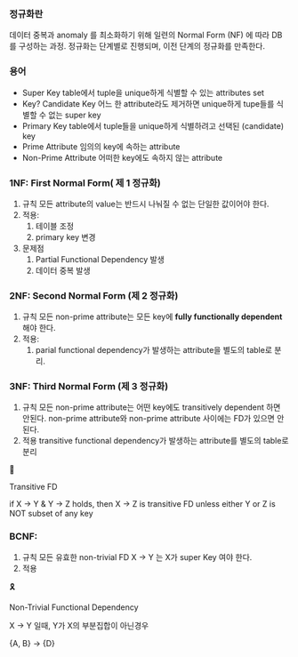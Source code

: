 ### 정규화란

데이터 중복과 anomaly 를 최소화하기 위해 일련의 Normal Form (NF) 에 따라 DB 를 구성하는 과정. 정규화는 단계별로 진행되며, 이전 단계의 정규화를 만족한다.

### 용어

- Super Key
  table에서 tuple을 unique하게 식별할 수 있는 attributes set
- Key? Candidate Key
  어느 한 attribute라도 제거하면 unique하게 tupe들를 식별할 수 없는 super key
- Primary Key
  table에서 tuple들을 unique하게 식별하려고 선택된 (candidate) key
- Prime Attribute
  임의의 key에 속하는 attribute
- Non-Prime Attribute
  어떠한 key에도 속하지 않는 attribute

### 1NF: First Normal Form( 제 1 정규화)

1. 규칙
   모든 attribute의 value는 반드시 나눠질 수 없는 단일한 값이어야 한다.
2. 적용:
   1. 테이블 조정
   2. primary key 변경
3. 문제점
   1. Partial Functional Dependency 발생
   2. 데이터 중복 발생

### 2NF: Second Normal Form (제 2 정규화)

1. 규칙
   모든 non-prime attribute는 모든 key에 **fully functionally dependent** 해야 한다.
2. 적용:
   1. parial functional dependency가 발생하는 attribute을 별도의 table로 분리.

### 3NF: Third Normal Form (제 3 정규화)

1.  규칙
    모든 non-prime attribute는 어떤 key에도 transitively dependent 하면 안된다.
        non-prime attribute와 non-prime attribute 사이에는 FD가 있으면 안된다.
2.  적용
    transitive functional dependency가 발생하는 attribute를 별도의 table로 분리

<aside>
📌

Transitive FD

if X → Y & Y → Z holds, then X → Z is transitive FD unless either Y or Z is NOT subset of any key

</aside>

### BCNF:

1. 규칙
   모든 유효한 non-trivial FD X → Y 는 X가 super Key 여야 한다.
2. 적용

<aside>
🎗️

Non-Trivial Functional Dependency

X → Y 일때, Y가 X의 부분집합이 아닌경우

{A, B} → {D}

</aside>
